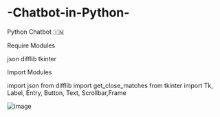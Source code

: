 # -Chatbot-in-Python-
Python Chatbot 🇮🇳

Require Modules

json
difflib
tkinter

Import Modules

import json
from difflib import get_close_matches
from tkinter import Tk, Label, Entry, Button, Text, Scrollbar,Frame


![image](https://user-images.githubusercontent.com/20369800/95033476-1207b980-06dc-11eb-9d2b-89c7e6c25cd0.png)
